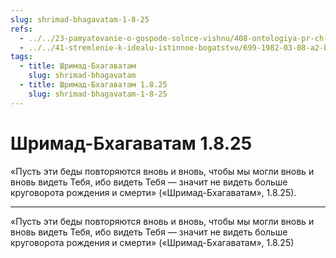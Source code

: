 ```yaml
---
slug: shrimad-bhagavatam-1-8-25
refs:
  - ../../23-pamyatovanie-o-gospode-solnce-vishnu/408-ontologiya-pr-ch-4-1-zabvenie-gospoda-edinstvennaya-opasnost-materialnogo-mira.md
  - ../../41-stremlenie-k-idealu-istinnoe-bogatstvo/699-1982-03-08-a2-b1-b7-budushhee-togo-kto-obrel-svyaz-s-gospodom-luchezarno.md
tags:
  - title: Шримад-Бхагаватам
    slug: shrimad-bhagavatam
  - title: Шримад-Бхагаватам 1.8.25
    slug: shrimad-bhagavatam-1-8-25
---
```


# Шримад-Бхагаватам 1.8.25

«Пусть эти беды повторяются вновь и вновь, чтобы мы могли вновь и вновь видеть Тебя, ибо видеть Тебя — значит не видеть больше круговорота рождения и смерти» («Шримад-Бхагаватам», 1.8.25).

---

«Пусть эти беды повторяются вновь и вновь, чтобы мы могли вновь и вновь видеть Тебя, ибо видеть Тебя — значит не видеть больше круговорота рождения и смерти» («Шримад-Бхагаватам», 1.8.25)
